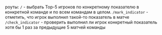 роуты:
  `/` - выбрать Top-5 игроков по конкретному показателю в конкретной команде и по всем командам в целом.
  `/mark_indicator` - отметить, что игрок выполнил такой-то показатель в матче
  `/check_indicator` - проверить выполнил ли игрок конкретный показатель хотя бы 1 раз за предыдущие 5 матчей команды
